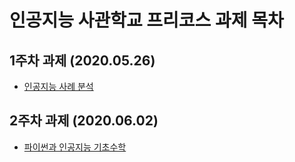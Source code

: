 # 인공지능 사관학교 프리코스 과제 목차

## 1주차 과제 (2020.05.26)
* [인공지능 사례 분석]( https://github.com/whiteBerryJ/AI_assignment/blob/master/1%EC%A3%BC%EC%B0%A8%20%EA%B3%BC%EC%A0%9C.ipynb)
## 2주차 과제 (2020.06.02)
* [파이썬과 인공지능 기초수학](https://github.com/whiteBerryJ/AI_assignment/blob/master/2%EC%A3%BC%EC%B0%A8%EA%B3%BC%EC%A0%9C.ipynb)
